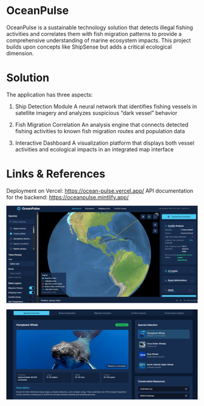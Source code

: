 # OceanPulse

OceanPulse is a sustainable technology solution that detects illegal fishing activities and correlates them with fish migration patterns to provide a comprehensive understanding of marine ecosystem impacts. This project builds upon concepts like ShipSense but adds a critical ecological dimension.

# Solution
The application has three aspects:
1) Ship Detection Module
A neural network that identifies fishing vessels in satellite imagery and analyzes suspicious “dark vessel” behavior

2) Fish Migration Correlation
An analysis engine that connects detected fishing activities to known fish migration routes and population data

3) Interactive Dashboard
A visualization platform that displays both vessel activities and ecological impacts in an integrated map interface

# Links & References
Deployment on Vercel: https://ocean-pulse.vercel.app/
API documentation for the backend: https://oceanpulse.mintlify.app/

![Overlaying shipping lanes on high-density fish zones](image.png)

![Migratory fish pattern information](image-1.png)
